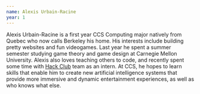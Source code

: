 ```yaml
---
name: Alexis Urbain-Racine
year: 1
---
```




Alexis Urbain-Racine is a first year CCS Computing major natively from Quebec who now calls Berkeley his home. His interests include building pretty websites and fun videogames. Last year he spent a summer semester studying game theory and game design at Carnegie Mellon University. Alexis also loves teaching others to code, and recently spent some time with [Hack Club](https://hackclub.com/) team as an intern. At CCS, he hopes to learn skills that enable him to create new artificial intelligence systems that provide more immersive and dynamic entertainment experiences, as well as who knows what else.
